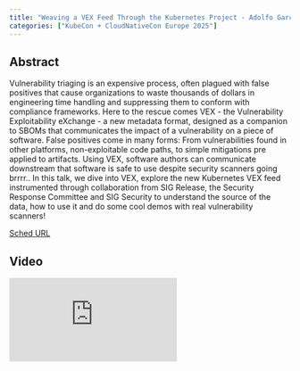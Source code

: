 ```yaml
---
title: "Weaving a VEX Feed Through the Kubernetes Project - Adolfo García Veytia, Stacklok"
categories: ["KubeCon + CloudNativeCon Europe 2025"]
---
```


## Abstract

Vulnerability triaging is an expensive process, often plagued with false positives that cause organizations to waste thousands of dollars in engineering time handling and suppressing them to conform with compliance frameworks.   Here to the rescue comes VEX - the Vulnerability Exploitability eXchange - a new metadata format, designed as a companion to SBOMs that communicates the impact of a vulnerability on a piece of software.   False positives come in many forms: From vulnerabilities found in other platforms, non-exploitable code paths, to simple mitigations pre applied to artifacts. Using VEX, software authors can communicate downstream that software is safe to use despite security scanners going brrrr..   In this talk, we dive into VEX, explore the new Kubernetes VEX feed instrumented through collaboration from SIG Release, the Security Response Committee and SIG Security to understand the source of the data, how to use it and do some cool demos with real vulnerability scanners!

[Sched URL](https://kccnceu2025.sched.com/event/47d0169c3b4a3314b8b1d78b277736bd)

## Video

<iframe src="https://www.youtube.com/embed/oCbJdcy3zzA" frameborder="0" allow="accelerometer; autoplay; encrypted-media; gyroscope; picture-in-picture" allowfullscreen></iframe>
